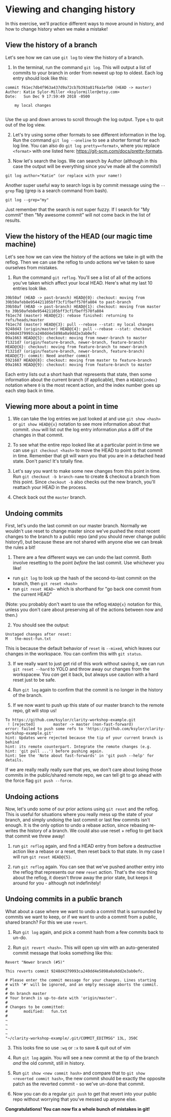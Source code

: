 # Viewing and changing history

In this exercise, we'll practice different ways to move around in history, and how to change history when we make a mistake!

## View the history of a branch

Let's see how we can use `git log` to view the history of a branch.

1. In the terminal, run the command `git log`. This will output a list of commits to your branch in order from newest up top to oldest. Each log entry should look like this:
```
commit f61ec7db4f963a437d9a72cb7b393a81f6a1efb0 (HEAD -> master)
Author: Katie Sylor-Miller <ksylormiller@etsy.com>
Date:   Sun Dec 9 17:59:49 2018 -0500

    my local changes
    
```
Use the up and down arrows to scroll through the log output. Type `q` to quit out of the log view.

2. Let's try using some other formats to see different information in the log. Run the command `git log --oneline` to see a shorter format for each log line. You can also do `git log pretty=<format>`, where you replace `<format>` with one listed here: https://git-scm.com/docs/pretty-formats. 

3. Now let's search the logs. We can search by Author (although in this case the output will be everything since you've made all the commits!) 
```
git log author="Katie" (or replace with your name!)
```
Another super useful way to search logs is by commit message using the `--grep` flag (grep is a search command from bash). 
```
git log --grep="my"
```
Just remember that the search is not super fuzzy. If I search for "My commit" then "My awesome commit" will not come back in the list of results.

## View the history of the HEAD (our magic time machine)

Let's see how we can view the history of the actions we take in git with the reflog. Then we can use the reflog to undo actions we've taken to save ourselves from mistakes. 

1. Run the command `git reflog`. You'll see a list of all of the actions you've taken which affect your local HEAD. Here's what my last 10 entries look like.
```
39b50af (HEAD -> past-branch) HEAD@{0}: checkout: moving from 39b50afeb8e954421105bff3cf1fbeff570fa804 to past-branch
39b50af (HEAD -> past-branch) HEAD@{1}: checkout: moving from master to 39b50afeb8e954421105bff3cf1fbeff570fa804
f61ec7d (master) HEAD@{2}: rebase finished: returning to refs/heads/master
f61ec7d (master) HEAD@{3}: pull --rebase --stat: my local changes
9248d43 (origin/master) HEAD@{4}: pull --rebase --stat: checkout 9248d4379993ca240dd4e5898a0a9dd2e3ab0efc
09a1663 HEAD@{5}: checkout: moving from newer-branch to master
f1321d7 (origin/feature-branch, newer-branch, feature-branch) HEAD@{6}: checkout: moving from feature-branch to newer-branch
f1321d7 (origin/feature-branch, newer-branch, feature-branch) HEAD@{7}: commit: Need another commit
5921687 HEAD@{8}: checkout: moving from master to feature-branch
09a1663 HEAD@{9}: checkout: moving from feature-branch to master
```

Each entry lists out a short hash that represents that state, then some information about the current branch (if applicable), then a `HEAD@{index}` notation where `0` is the most recent action, and the index number goes up each step back in time. 

## Viewing more about a point in time

1. We can take the log entries we just looked at and use `git show <hash>` or `git show HEAD@{x}` notation to see more information about that commit. `show` will list out the log entry information _plus_ a diff of the changes in that commit.

2. To see what the entire repo looked like at a particular point in time we can use `git checkout <hash>` to move the HEAD to point to that commit in time. Remember that git will warn you that you are in a detached head state. Don't panic! It's totally fine. 

3. Let's say you want to make some new changes from this point in time. Run `git checkout -b branch-name` to create & checkout a branch from this point. Since `checkout -b` also checks out the new branch, you'll reattach your HEAD in the process.

4. Check back out the `master` branch. 

## Undoing commits
First, let's undo the last commit on our master branch. Normally we wouldn't use reset to change master since we've pushed the most recent changes to the branch to a public repo (and you should never change public history!), but because these are not shared with anyone else we can break the rules a bit! 

1. There are a few different ways we can undo the last commit. Both involve resetting to the point _before_ the last commit. Use whichever you like!
- run `git log` to look up the hash of the second-to-last commit on the branch, then `git reset <hash>`
- run `git reset HEAD~` which is shorthand for "go back one commit from the current HEAD"

(Note: you probably don't want to use the reflog `HEAD@{x}` notation for this, unless you don't care about preserving all of the actions between now and then.)

2. You should see the output: 
```
Unstaged changes after reset:
M	the-most-fun.txt
```

This is because the default behavior of `reset` is `--mixed`, which leaves our changes in the workspace. You can confirm this with `git status`.

3. If we really want to just get rid of this work without saving it, we can run `git reset --hard` to YOLO and throw away our changes from the workspacew. You _can_ get it back, but always use caution with a hard reset just to be safe.

4. Run `git log` again to confirm that the commit is no longer in the history of the branch. 

5. If we now want to push up this state of our master branch to the remote repo, git will stop us! 
```
To https://github.com/ksylor/clarity-workshop-example.git
 ! [rejected]        master -> master (non-fast-forward)
error: failed to push some refs to 'https://github.com/ksylor/clarity-workshop-example.git'
hint: Updates were rejected because the tip of your current branch is behind
hint: its remote counterpart. Integrate the remote changes (e.g.
hint: 'git pull ...') before pushing again.
hint: See the 'Note about fast-forwards' in 'git push --help' for details.
```

If we are really really really sure that yes, we don't care about losing those commits in the public/shared remote repo, we can tell git to go ahead with the force flag `git push --force`. 

## Undoing actions
Now, let's undo some of our prior actions using `git reset` and the reflog. This is useful for situations where you really mess up the state of your branch, and simply undoing the last commit or last few commits isn't enough. It is the only option to undo a rebase action, since rebasing re-writes the history of a branch. We could also use reset + reflog to get back that commit we threw away! 

1. run `git reflog` again, and find a HEAD entry from before a destructive action like a rebase or a reset, then reset back to that state. In my case I will run `git reset HEAD@{5}`. 

2. run `git reflog` again. You can see that we've pushed another entry into the reflog that represents our new `reset` action. That's the nice thing about the reflog, it doesn't throw away the prior state, but keeps it around for you - although not indefinitely!

## Undoing commits in a public branch
What about a case where we want to undo a commit that is surrounded by commits we want to keep, or if we want to undo a commit from a public, shared branch? For this we use `revert`.

1. Run `git log` again, and pick a commit hash from a few commits back to un-do.

2. Run `git revert <hash>`. This will open up vim with an auto-generated commit message that looks something like this:
```
Revert "Newer branch (#5)"

This reverts commit 9248d4379993ca240dd4e5898a0a9dd2e3ab0efc.

# Please enter the commit message for your changes. Lines starting
# with '#' will be ignored, and an empty message aborts the commit.
#
# On branch master
# Your branch is up-to-date with 'origin/master'.
#
# Changes to be committed:
#       modified:   fun.txt
#
~
~
~
~
"~/clarity-workshop-example/.git/COMMIT_EDITMSG" 13L, 350C
```

3. This looks fine so use `:wq` or `:x` to save & quit out of vim

4. Run `git log` again. You will see a new commit at the tip of the branch _and_ the old commit, still in history. 

5. Run `git show <new commit hash>` and compare that to `git show <reverted commit hash>`, the new commit should be exactly the opposite patch as the reverted commit - so we've un-done that commit.

6. Now you can do a regular `git push` to get that revert into your public repo without worrying that you've messed up anyone else.

**Congratulations! You can now fix a whole bunch of mistakes in git!**
